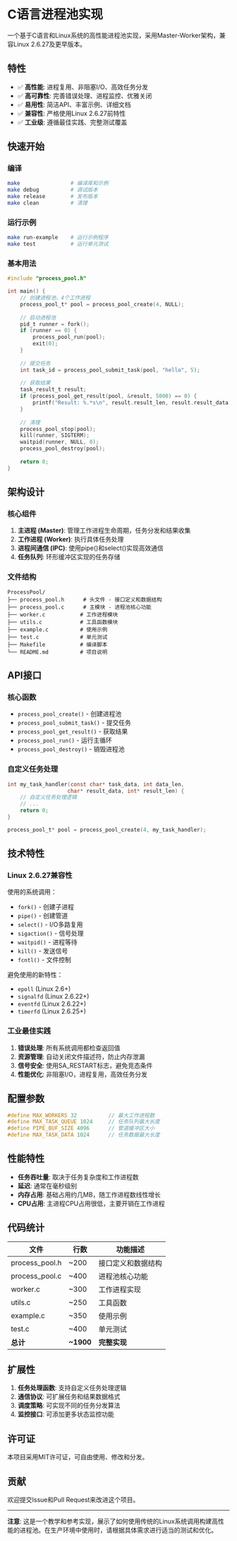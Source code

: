 # C语言进程池实现

一个基于C语言和Linux系统的高性能进程池实现，采用Master-Worker架构，兼容Linux 2.6.27及更早版本。

## 特性

- ✅ **高性能**: 进程复用、非阻塞I/O、高效任务分发
- ✅ **高可靠性**: 完善错误处理、进程监控、优雅关闭
- ✅ **易用性**: 简洁API、丰富示例、详细文档
- ✅ **兼容性**: 严格使用Linux 2.6.27前特性
- ✅ **工业级**: 遵循最佳实践、完整测试覆盖

## 快速开始

### 编译

```bash
make                # 编译库和示例
make debug          # 调试版本
make release        # 发布版本
make clean          # 清理
```

### 运行示例

```bash
make run-example    # 运行示例程序
make test           # 运行单元测试
```

### 基本用法

```c
#include "process_pool.h"

int main() {
    // 创建进程池，4个工作进程
    process_pool_t* pool = process_pool_create(4, NULL);
    
    // 启动进程池
    pid_t runner = fork();
    if (runner == 0) {
        process_pool_run(pool);
        exit(0);
    }
    
    // 提交任务
    int task_id = process_pool_submit_task(pool, "hello", 5);
    
    // 获取结果
    task_result_t result;
    if (process_pool_get_result(pool, &result, 5000) == 0) {
        printf("Result: %.*s\n", result.result_len, result.result_data);
    }
    
    // 清理
    process_pool_stop(pool);
    kill(runner, SIGTERM);
    waitpid(runner, NULL, 0);
    process_pool_destroy(pool);
    
    return 0;
}
```

## 架构设计

### 核心组件

1. **主进程 (Master)**: 管理工作进程生命周期，任务分发和结果收集
2. **工作进程 (Worker)**: 执行具体任务处理
3. **进程间通信 (IPC)**: 使用pipe()和select()实现高效通信
4. **任务队列**: 环形缓冲区实现的任务存储

### 文件结构

```
ProcessPool/
├── process_pool.h      # 头文件 - 接口定义和数据结构
├── process_pool.c      # 主模块 - 进程池核心功能
├── worker.c           # 工作进程模块
├── utils.c            # 工具函数模块
├── example.c          # 使用示例
├── test.c             # 单元测试
├── Makefile           # 编译脚本
└── README.md          # 项目说明
```

## API接口

### 核心函数

- `process_pool_create()` - 创建进程池
- `process_pool_submit_task()` - 提交任务
- `process_pool_get_result()` - 获取结果
- `process_pool_run()` - 运行主循环
- `process_pool_destroy()` - 销毁进程池

### 自定义任务处理

```c
int my_task_handler(const char* task_data, int data_len, 
                   char* result_data, int* result_len) {
    // 自定义任务处理逻辑
    // ...
    return 0;
}

process_pool_t* pool = process_pool_create(4, my_task_handler);
```

## 技术特性

### Linux 2.6.27兼容性

使用的系统调用：
- `fork()` - 创建子进程
- `pipe()` - 创建管道
- `select()` - I/O多路复用
- `sigaction()` - 信号处理
- `waitpid()` - 进程等待
- `kill()` - 发送信号
- `fcntl()` - 文件控制

避免使用的新特性：
- `epoll` (Linux 2.6+)
- `signalfd` (Linux 2.6.22+)
- `eventfd` (Linux 2.6.22+)
- `timerfd` (Linux 2.6.25+)

### 工业最佳实践

1. **错误处理**: 所有系统调用都检查返回值
2. **资源管理**: 自动关闭文件描述符，防止内存泄漏
3. **信号安全**: 使用SA_RESTART标志，避免竞态条件
4. **性能优化**: 非阻塞I/O，进程复用，高效任务分发

## 配置参数

```c
#define MAX_WORKERS 32          // 最大工作进程数
#define MAX_TASK_QUEUE 1024     // 任务队列最大长度
#define PIPE_BUF_SIZE 4096      // 管道缓冲区大小
#define MAX_TASK_DATA 1024      // 任务数据最大长度
```

## 性能特性

- **任务吞吐量**: 取决于任务复杂度和工作进程数
- **延迟**: 通常在毫秒级别
- **内存占用**: 基础占用约几MB，随工作进程数线性增长
- **CPU占用**: 主进程CPU占用很低，主要开销在工作进程

## 代码统计

| 文件 | 行数 | 功能描述 |
|------|------|----------|
| process_pool.h | ~200 | 接口定义和数据结构 |
| process_pool.c | ~400 | 进程池核心功能 |
| worker.c | ~300 | 工作进程实现 |
| utils.c | ~250 | 工具函数 |
| example.c | ~350 | 使用示例 |
| test.c | ~400 | 单元测试 |
| **总计** | **~1900** | **完整实现** |

## 扩展性

1. **任务处理函数**: 支持自定义任务处理逻辑
2. **通信协议**: 可扩展任务和结果数据格式
3. **调度策略**: 可实现不同的任务分发算法
4. **监控接口**: 可添加更多状态监控功能

## 许可证

本项目采用MIT许可证，可自由使用、修改和分发。

## 贡献

欢迎提交Issue和Pull Request来改进这个项目。

---

**注意**: 这是一个教学和参考实现，展示了如何使用传统的Linux系统调用构建高性能的进程池。在生产环境中使用时，请根据具体需求进行适当的测试和优化。